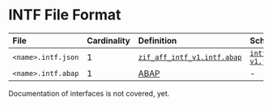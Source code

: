 # INTF File Format

File | Cardinality | Definition | Schema | Example
:--- | :---  | :--- | :--- | :---
`<name>.intf.json` | 1 | [`zif_aff_intf_v1.intf.abap`](./type/zif_aff_intf_v1.intf.abap) | [`intf-v1.json`](./intf-v1.json) | [`z_aff_example_intf.intf.json`](./examples/z_aff_example_intf.intf.json)
`<name>.intf.abap` | 1 | [ABAP](https://help.sap.com/doc/abapdocu_cp_index_htm/CLOUD/en-US/index.htm?file=abapinterface_definition.htm) | - | [`z_aff_example_intf.intf.abap`](./examples/z_aff_example_intf.intf.abap)

Documentation of interfaces is not covered, yet.
